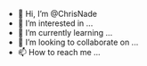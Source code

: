 - 👋 Hi, I’m @ChrisNade
- 👀 I’m interested in ...
- 🌱 I’m currently learning ...
- 💞️ I’m looking to collaborate on ...
- 📫 How to reach me ...

<!---
ChrisNade/ChrisNade is a ✨ special ✨ repository because its `README.md` (this file) appears on your GitHub profile.
You can click the Preview link to take a look at your changes.
--->
